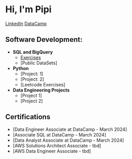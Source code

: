 <h1>Hi, I'm Pipi</h1>
<a href="https://www.linkedin.com/in/apece/">LinkedIn</a>
<a href="https://www.datacamp.com/portfolio/acorreose">DataCamp</a> 

<h2>Software Development:</h2>

- <b>SQL and BigQuery</b>
  - [Exercises](https://github.com/pingproject27/SQLExercises)
  - [Public DataSets]
- <b>Python</b>
  - [Project: 1]
  - [Project: 2]
  - [Leetcode Exercises]
- <b>Data Engineering Projects</b>
  - [Project 1]
  - [Project 2]



<h2>Certifications</h2>

- [Data Engineer Associate at DataCamp - March 2024] 
- [Associate SQL at DataCamp - March 2024]
- [Data Analyst Associate at DataCamp - March 2024]
- [AWS Solutions Architect Associate - tbd]
- [AWS Data Engineer Associate - tbd]
